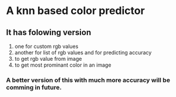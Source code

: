 # A knn based color predictor 
## It has folowing version 
  1. one for custom rgb values 
  2. another for list of rgb values and for predicting accuracy
  3. to get rgb value from image
  4. to get most prominant color in an image


### A better version of this with much more accuracy will be comming in future.
  
